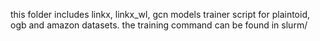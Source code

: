 this folder includes linkx, linkx_wl, gcn models trainer script for plaintoid, ogb and amazon datasets. 
the training command can be found in slurm/